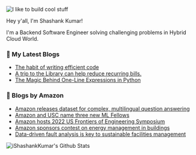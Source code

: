 ![I like to build cool stuff](https://res.cloudinary.com/dt8g3rhcy/image/upload/v1595929574/i_like_to_build_cool_shit._1_nzbwjh.png)

Hey y'all, I'm Shashank Kumar! 

I'm a Backend Software Engineer solving challenging problems in Hybrid Cloud World.

### 📕 My Latest Blogs
<!-- BLOG-POST-LIST:START -->
- [The habit of writing efficient code](https://medium.com/@ishashankkumar/the-habit-of-writing-efficient-code-153b05f04269?source=rss-d24dda280d5f------2)
- [A trip to the Library can help reduce recurring bills.](https://medium.com/swlh/a-trip-to-the-library-can-help-reduce-recurring-bills-23bca495cdf5?source=rss-d24dda280d5f------2)
- [The Magic Behind One-Line Expressions in Python](https://medium.com/swlh/the-magic-behind-one-line-expressions-in-python-816c10180c5c?source=rss-d24dda280d5f------2)
<!-- BLOG-POST-LIST:END -->

### 📕 Blogs by Amazon
<!-- AMAZON-BLOG-POST-LIST:START -->
- [Amazon releases dataset for complex, multilingual question answering](https://www.amazon.science/blog/amazon-releases-dataset-for-complex-multilingual-question-answering)
- [Amazon and USC name three new ML Fellows](https://www.amazon.science/latest-news/amazon-and-usc-name-three-new-ml-fellows)
- [Amazon hosts 2022 US Frontiers of Engineering Symposium](https://www.amazon.science/latest-news/amazon-hosts-2022-us-frontiers-of-engineering-symposium)
- [Amazon sponsors contest on energy management in buildings](https://www.amazon.science/blog/amazon-sponsors-contest-on-energy-management-in-buildings)
- [Data-driven fault analysis is key to sustainable facilities management](https://www.amazon.science/latest-news/data-driven-fault-identification-is-key-to-more-sustainable-facilities-management)
<!-- AMAZON-BLOG-POST-LIST:END -->



<img align="center" alt="iShashankKumar's Github Stats" src="https://github-readme-stats.vercel.app/api?username=ishashankkumar&show_icons=true&hide_border=true" />
